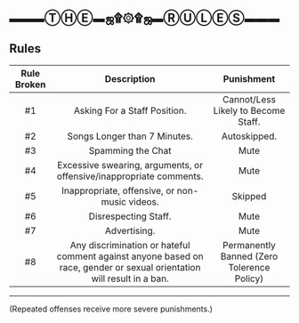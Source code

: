 ▬▬▬ⓉⒽⒺ▬ஜ۩۞۩ஜ▬ⓇⓊⓁⒺⓈ▬▬▬
------------------------------
Rules
-------

|Rule Broken| Description | Punishment |
|:------:|:---------:|:--------------------------------------:|
|#1 | Asking For a Staff Position. | Cannot/Less Likely to Become Staff. |
|#2 | Songs Longer than 7 Minutes. | Autoskipped. |
|#3 | Spamming the Chat | Mute |
|#4 | Excessive swearing, arguments, or offensive/inappropriate comments.  | Mute |
|#5 | Inappropriate, offensive, or non-music videos. | Skipped |
|#6 | Disrespecting Staff. | Mute |
|#7 | Advertising. | Mute |
|#8 | Any discrimination or hateful comment against anyone based on race, gender or sexual orientation will result in a ban. |  Permanently Banned (Zero Tolerence Policy) |
-------------------
(Repeated offenses receive more severe punishments.)
